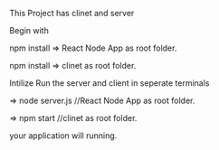 This Project has clinet and server

Begin with

npm install => React Node App as root folder.

npm install => clinet as root folder.

Intilize
Run the server and client in seperate terminals

=> node server.js //React Node App as root folder.

=> npm start //clinet as root folder.

your application will running.
